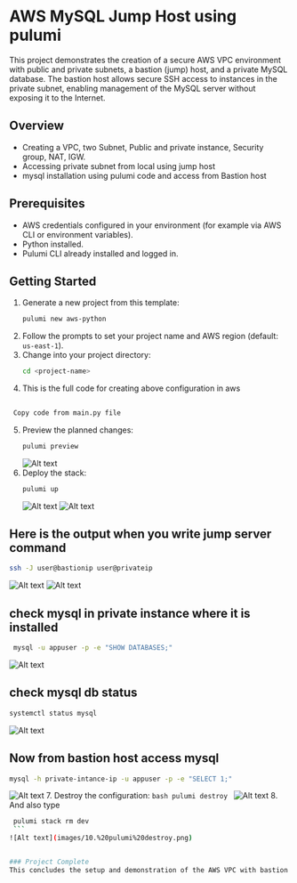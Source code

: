  # AWS MySQL Jump Host using pulumi

 This project demonstrates the creation of a secure AWS VPC environment with public and private subnets, a bastion (jump) host, and a private MySQL database. The bastion host allows secure SSH access to instances in the private subnet, enabling management of the MySQL server without exposing it to the Internet.

 ## Overview

  - Creating a VPC, two Subnet, Public and private instance, Security group, NAT, IGW.
  - Accessing private subnet from local using jump host
  - mysql installation using pulumi code and access from Bastion host

 ## Prerequisites

 - AWS credentials configured in your environment (for example via AWS CLI or environment variables).
 - Python installed.
 - Pulumi CLI already installed and logged in.

 ## Getting Started

 1. Generate a new project from this template:
    ```bash
    pulumi new aws-python
    ```
 2. Follow the prompts to set your project name and AWS region (default: `us-east-1`).
 3. Change into your project directory:
    ```bash
    cd <project-name>
    ```
 4. This is the full code for creating above configuration in aws
   ```bash
    
    Copy code from main.py file 

   ```
 5. Preview the planned changes:
    ```bash
    pulumi preview
    ```
    ![Alt text](images/1.%20pulumi%20preview.png)
 6. Deploy the stack:
    ```bash
    pulumi up
    ```
    ![Alt text](images/2.%20pulumi%20up.png)
    ![Alt text](images/3.%20pulumi%20up%20yes.png)
 
 ## Here is the output when you write jump server command
   ```bash
   ssh -J user@bastionip user@privateip
   ```
   ![Alt text](images/4.%20jump.png)
   ![Alt text](images/5.%20jump.png)

 ## check mysql in private instance where it is installed
  ```bash
   mysql -u appuser -p -e "SHOW DATABASES;"
  ```
  ![Alt text](images/6.%20mysql%20db%20.png)
 ## check mysql db status
  ```bash
  systemctl status mysql
  ```
  ![Alt text](images/7.%20mysql%20status.png)
  
  ## Now from bastion host access mysql
  ```bash
  mysql -h private-intance-ip -u appuser -p -e "SELECT 1;"
  ``` 
  ![Alt text](images/8.%20bastion%20host%20to%20mysql.png)
 7. Destroy the configuration:
    ```bash
    pulumi destroy
    ```
 ![Alt text](images/9.%20pulumi%20destroy.png)
 8. And also type
   ```bash
    pulumi stack rm dev
    ```
  ![Alt text](images/10.%20pulumi%20destroy.png)


### Project Complete
This concludes the setup and demonstration of the AWS VPC with bastion host and private MySQL access.
 
